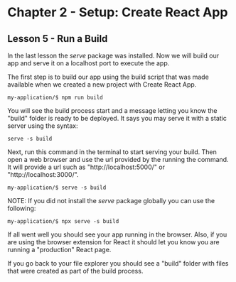 # Chapter 2 - Setup: Create React App
## Lesson 5 - Run a Build

In the last lesson the *serve* package was installed. Now we will build our app and serve it on a localhost port to execute the app.

The first step is to build our app using the build script that was made available when we created a new project with Create React App.

`my-application/$ npm run build`

You will see the build process start and a message letting you know the "build" folder is ready to be deployed. It says you may serve it with a static server using the syntax:

    serve -s build

Next, run this command in the terminal to start serving your build. Then open a web browser and use the url provided by the running the command. It will provide a url such as "http://localhost:5000/" or "http://localhost:3000/".

`my-application/$ serve -s build`

NOTE: If you did not install the *serve* package globally you can use the following:<br>

`my-application/$ npx serve -s build`

If all went well you should see your app running in the browser. Also, if you are using the browser extension for React it should let you know you are running a "production" React page.

If you go back to your file explorer you should see a "build" folder with files that were created as part of the build process.
